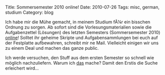 Title: Sommersemester 2010 online!
Date: 2010-07-26
Tags: misc, german, studium
Category: blog

Ich habe mir die Mühe gemacht, in meinem Studium fÃ¼r ein bisschen Ordnung zu sorgen. Ab sofort sind die Vorlesungsmaterialien sowie die Aufgabenzettel (Lösungen) des letzten Semesters (Sommersemester 2010) [online][1]! Solltet ihr geheime Skripte und Aufgabensammlungen bei euch auf der Festplatte aufbewahren, schreibt mir ne Mail. Vielleicht einigen wir uns zu einem Deal und machen das ganze public.

Ich werde versuchen, den Stuff aus dem ersten Semester so schnell wie möglich nachzuliefern. Warum ich [das][2] mache? Damit den Erstis die Suche erleichert wird...

 [1]: http://git.dornea.nu/studium/tree/master/sose2010
 [2]: http://git.dornea.nu/studium
